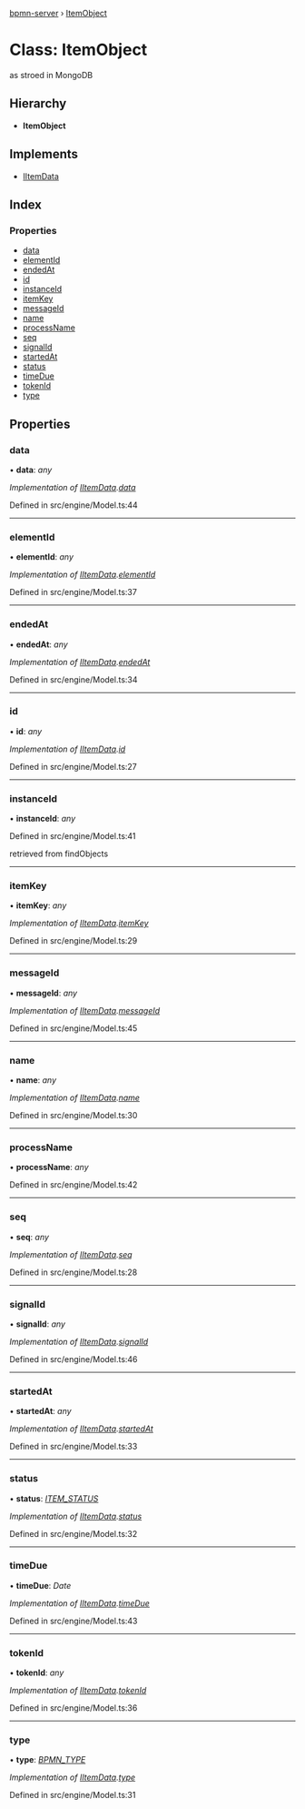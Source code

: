 [bpmn-server](../README.md) › [ItemObject](itemobject.md)

# Class: ItemObject

as stroed in MongoDB

## Hierarchy

* **ItemObject**

## Implements

* [IItemData](../interfaces/iitemdata.md)

## Index

### Properties

* [data](itemobject.md#data)
* [elementId](itemobject.md#elementid)
* [endedAt](itemobject.md#endedat)
* [id](itemobject.md#id)
* [instanceId](itemobject.md#instanceid)
* [itemKey](itemobject.md#itemkey)
* [messageId](itemobject.md#messageid)
* [name](itemobject.md#name)
* [processName](itemobject.md#processname)
* [seq](itemobject.md#seq)
* [signalId](itemobject.md#signalid)
* [startedAt](itemobject.md#startedat)
* [status](itemobject.md#status)
* [timeDue](itemobject.md#timedue)
* [tokenId](itemobject.md#tokenid)
* [type](itemobject.md#type)

## Properties

###  data

• **data**: *any*

*Implementation of [IItemData](../interfaces/iitemdata.md).[data](../interfaces/iitemdata.md#data)*

Defined in src/engine/Model.ts:44

___

###  elementId

• **elementId**: *any*

*Implementation of [IItemData](../interfaces/iitemdata.md).[elementId](../interfaces/iitemdata.md#elementid)*

Defined in src/engine/Model.ts:37

___

###  endedAt

• **endedAt**: *any*

*Implementation of [IItemData](../interfaces/iitemdata.md).[endedAt](../interfaces/iitemdata.md#endedat)*

Defined in src/engine/Model.ts:34

___

###  id

• **id**: *any*

*Implementation of [IItemData](../interfaces/iitemdata.md).[id](../interfaces/iitemdata.md#id)*

Defined in src/engine/Model.ts:27

___

###  instanceId

• **instanceId**: *any*

Defined in src/engine/Model.ts:41

 retrieved from findObjects

___

###  itemKey

• **itemKey**: *any*

*Implementation of [IItemData](../interfaces/iitemdata.md).[itemKey](../interfaces/iitemdata.md#itemkey)*

Defined in src/engine/Model.ts:29

___

###  messageId

• **messageId**: *any*

*Implementation of [IItemData](../interfaces/iitemdata.md).[messageId](../interfaces/iitemdata.md#messageid)*

Defined in src/engine/Model.ts:45

___

###  name

• **name**: *any*

*Implementation of [IItemData](../interfaces/iitemdata.md).[name](../interfaces/iitemdata.md#name)*

Defined in src/engine/Model.ts:30

___

###  processName

• **processName**: *any*

Defined in src/engine/Model.ts:42

___

###  seq

• **seq**: *any*

*Implementation of [IItemData](../interfaces/iitemdata.md).[seq](../interfaces/iitemdata.md#seq)*

Defined in src/engine/Model.ts:28

___

###  signalId

• **signalId**: *any*

*Implementation of [IItemData](../interfaces/iitemdata.md).[signalId](../interfaces/iitemdata.md#signalid)*

Defined in src/engine/Model.ts:46

___

###  startedAt

• **startedAt**: *any*

*Implementation of [IItemData](../interfaces/iitemdata.md).[startedAt](../interfaces/iitemdata.md#startedat)*

Defined in src/engine/Model.ts:33

___

###  status

• **status**: *[ITEM_STATUS](../enums/item_status.md)*

*Implementation of [IItemData](../interfaces/iitemdata.md).[status](../interfaces/iitemdata.md#status)*

Defined in src/engine/Model.ts:32

___

###  timeDue

• **timeDue**: *Date*

*Implementation of [IItemData](../interfaces/iitemdata.md).[timeDue](../interfaces/iitemdata.md#timedue)*

Defined in src/engine/Model.ts:43

___

###  tokenId

• **tokenId**: *any*

*Implementation of [IItemData](../interfaces/iitemdata.md).[tokenId](../interfaces/iitemdata.md#tokenid)*

Defined in src/engine/Model.ts:36

___

###  type

• **type**: *[BPMN_TYPE](../enums/bpmn_type.md)*

*Implementation of [IItemData](../interfaces/iitemdata.md).[type](../interfaces/iitemdata.md#type)*

Defined in src/engine/Model.ts:31
